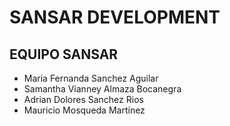 # SANSAR DEVELOPMENT

## EQUIPO SANSAR

-  Maria Fernanda Sanchez Aguilar
-  Samantha Vianney Almaza Bocanegra
-  Adrian Dolores Sanchez Rios
-  Mauricio Mosqueda Martínez
